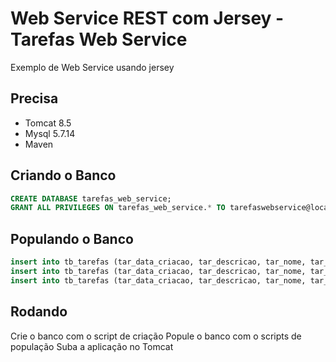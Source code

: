 # Web Service REST com Jersey - Tarefas Web Service

Exemplo de Web Service usando jersey

## Precisa

* Tomcat 8.5 
* Mysql 5.7.14
* Maven

## Criando o Banco

```sql
CREATE DATABASE tarefas_web_service;
GRANT ALL PRIVILEGES ON tarefas_web_service.* TO tarefaswebservice@localhost IDENTIFIED BY 'tarefaswebservice' WITH GRANT OPTION;
```

## Populando o Banco

```sql
insert into tb_tarefas (tar_data_criacao, tar_descricao, tar_nome, tar_status) values (NOW(), 'descricao um', 'Un', 'ABERTA');
insert into tb_tarefas (tar_data_criacao, tar_descricao, tar_nome, tar_status) values (NOW(), 'descricao dos', 'Dos', 'ABERTA');
insert into tb_tarefas (tar_data_criacao, tar_descricao, tar_nome, tar_status) values (NOW(), 'descricao tres', 'Tres', 'ABERTA');
```

## Rodando

Crie o banco com o script de criação 
Popule o banco com o scripts de população
Suba a aplicação no Tomcat

